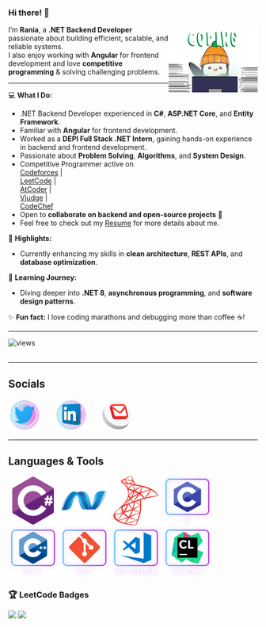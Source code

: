 <!-- Intro & Greetings -->

### Hi there! 👋  

<!-- Programmer -->

<img align="right" width=180px src="https://github.com/Haidyasser/Haidyasser/blob/main/Assets/Images/coding.gif">

<!-- Programmer End Here -->

I’m **Rania**, a **.NET Backend Developer** passionate about building efficient, scalable, and reliable systems.  
I also enjoy working with **Angular** for frontend development and love **competitive programming** & solving challenging problems.

<!-- Greetings End -->

---

<!-- Personal Talks -->
💻 **What I Do:**  
- .NET Backend Developer experienced in **C#**, **ASP.NET Core**, and **Entity Framework**.  
- Familiar with **Angular** for frontend development.  
- Worked as a **DEPI Full Stack .NET Intern**, gaining hands-on experience in backend and frontend development.  
- Passionate about **Problem Solving**, **Algorithms**, and **System Design**.  
- Competitive Programmer active on  
  [Codeforces](https://codeforces.com/profile/RaniaEssam) |  
  [LeetCode](https://leetcode.com/u/rania_123/) |  
  [AtCoder](https://atcoder.jp/users/Raania) |  
  [Vjudge](https://vjudge.net/user/raniaa_e) |  
  [CodeChef](https://www.codechef.com/dashboard)  
- Open to **collaborate on backend and open-source projects** 🎉  
- Feel free to check out my [Resume](https://drive.google.com/file/d/1aeMFFouc-5mqVoyJ5BfXNpavc8BGSeU8/view?usp=sharing) for more details about me.  

🎯 **Highlights:**  
- Currently enhancing my skills in **clean architecture**, **REST APIs**, and **database optimization**.  

🌱 **Learning Journey:**  
- Diving deeper into **.NET 8**, **asynchronous programming**, and **software design patterns**.  

✨ **Fun fact:** I love coding marathons and debugging more than coffee ☕!  
<!-- Talks End here -->

---

<!-- Profile View Counter-->

<div><img src="https://komarev.com/ghpvc/?username=rania&style=circle&color=blue" alt="views"/></div>
<br/> 
<!-- Counter End -->

---

<!-- Socials-->
<h2>Socials</h2>
<p>
  <a href="https://x.com/raniaa_e"><img width="66px" alt="Twitter" title="Twitter" src="https://github.com/Haidyasser/Haidyasser/blob/main/Assets/Social_Icons/twitter_2v%20(1).png"/></a>
  &#8287;&#8287;&#8287;&#8287;&#8287;
  <a href="https://www.linkedin.com/in/rania-essam-08a249359/"><img width="66px" alt="LinkedIn" title="LinkedIn" src="https://github.com/Haidyasser/Haidyasser/blob/main/Assets/Social_Icons/twitter_2v%20(5).png"/></a>
  &#8287;&#8287;&#8287;&#8287;&#8287;
  <a href="mailto:raniaessam373@gmail.com"><img width="66px" alt="Gmail" title="Gmail" src="https://github.com/Haidyasser/Haidyasser/blob/main/Assets/Social_Icons/3d-logo-Gmail.png"/></a>
</p>
<!-- Socials End-->

---

<!-- Languages & Tools -->

<h2>Languages & Tools</h2>
<div>
  <!-- C# -->
<img height="100" src="https://github.com/devicons/devicon/blob/master/icons/csharp/csharp-original.svg" />

<!-- .NET -->
<img height="100" src="https://github.com/devicons/devicon/blob/master/icons/dot-net/dot-net-original.svg" />

<!-- SQL Server -->
<img height="100" src="https://github.com/devicons/devicon/blob/master/icons/microsoftsqlserver/microsoftsqlserver-plain.svg" />

<img height="100" src="https://github.com/Haidyasser/Haidyasser/blob/main/Assets/Icons/C.png" />
<img height="100" src="https://github.com/Haidyasser/Haidyasser/blob/main/Assets/Icons/CPP.png" />

<img height="100" src="https://github.com/Haidyasser/Haidyasser/blob/main/Assets/Icons/git.png" />
<img height="100" src="https://github.com/Haidyasser/Haidyasser/blob/main/Assets/Icons/vscode.png" />
<img height="100" src="https://github.com/Haidyasser/Haidyasser/blob/main/Assets/Icons/clion.png" />

</div>

### 🏆 LeetCode Badges

<img src="https://leetcode.com/static/images/badges/dcc-2024-3.png" height="100">
<img src="https://assets.leetcode.com/static_assets/marketing/2024-50-lg.png" height="100">


